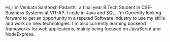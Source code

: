 Hi, I'm Venkata Santhosh Padarthi, a final year B.Tech Student in CSE-Business Systems at VIT-AP. I code in Java and SQL.
I'm Currently looking forward to get an opportunity in a reputed Software Industry to use my skills and work on new technologies.
I'm also currently learning backend frameworks for web applications, mainly being focused on JavaScript and NodeExpress.

<!---
VenkataSanthosh29/VenkataSanthosh29 is a ✨ special ✨ repository because its `README.md` (this file) appears on your GitHub profile.
You can click the Preview link to take a look at your changes.
--->
